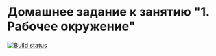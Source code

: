# Домашнее задание к занятию "1. Рабочее окружение"
[![Build status](https://ci.appveyor.com/api/projects/status/qlscvxnasu4v1hqt?svg=true)](https://ci.appveyor.com/project/mlarina790/destructuring-9n6oj)

